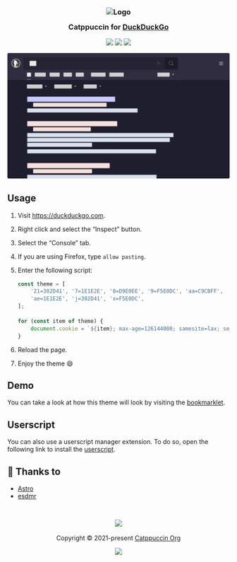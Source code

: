 <h3 align="center">
	<img src="https://raw.githubusercontent.com/catppuccin/catppuccin/main/assets/logos/exports/1544x1544_circle.png" width="100" alt="Logo"/><br/>
	<img src="https://raw.githubusercontent.com/catppuccin/catppuccin/main/assets/misc/transparent.png" height="30" width="0px"/>
	Catppuccin for <a href="https://duckduckgo.com">DuckDuckGo</a>
	<img src="https://raw.githubusercontent.com/catppuccin/catppuccin/main/assets/misc/transparent.png" height="30" width="0px"/>
</h3>

<p align="center">
	<a href="https://github.com/catppuccin/duckduckgo/stargazers"><img src="https://img.shields.io/github/stars/catppuccin/duckduckgo?colorA=363a4f&colorB=b7bdf8&style=for-the-badge&logo=starship style=for-the-badge"></a>
	<a href="https://github.com/catppuccin/duckduckgo/issues"><img src="https://img.shields.io/github/issues/catppuccin/duckduckgo?colorA=363a4f&colorB=f5a97f&style=for-the-badge"></a>
	<a href="https://github.com/catppuccin/duckduckgo/contributors"><img src="https://img.shields.io/github/contributors/catppuccin/duckduckgo?colorA=363a4f&colorB=a6da95&style=for-the-badge"></a>
</p>

![DuckDuckGo Theme Preview](assets/preview.png)

## Usage

1. Visit <https://duckduckgo.com>.
2. Right click and select the “Inspect” button.
3. Select the “Console” tab.
4. If you are using Firefox, type `allow pasting`.
5. Enter the following script:

	```js
	const theme = [
		'21=302D41', '7=1E1E2E', '8=D9E0EE', '9=F5E0DC', 'aa=C9CBFF',
		'ae=1E1E2E', 'j=302D41', 'x=F5E0DC',
	];

	for (const item of theme) {
		document.cookie = `${item}; max-age=126144000; samesite=lax; secure`;
	}
	```

6. Reload the page.
7. Enjoy the theme 😄

## Demo

You can take a look at how this theme will look by visiting the
[bookmarklet](https://duckduckgo.com/?k21=302D41&k7=1E1E2E&k8=D9E0EE&k9=F5E0DC&kaa=C9CBFF&kae=1E1E2E&kj=302D41&kx=F5E0DC).

## Userscript

You can also use a userscript manager extension. To do so, open the following link to
install the
[userscript](https://raw.githubusercontent.com/catppuccin/duckduckgo/main/theme.user.js).

## 💝 Thanks to

- [Astro](https://github.com/narutoxy)
- [esdmr](https://github.com/esdmr)

&nbsp;

<p align="center"><img src="https://raw.githubusercontent.com/catppuccin/catppuccin/main/assets/footers/gray0_ctp_on_line.svg?sanitize=true" /></p>
<p align="center">Copyright &copy; 2021-present <a href="https://github.com/catppuccin" target="_blank">Catppuccin Org</a>
<p align="center"><a href="https://github.com/catppuccin/catppuccin/blob/main/LICENSE"><img src="https://img.shields.io/static/v1.svg?style=for-the-badge&label=License&message=MIT&logoColor=d9e0ee&colorA=302d41&colorB=b7bdf8"/></a></p>
